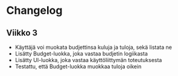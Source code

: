 # Changelog

## Viikko 3

- Käyttäjä voi muokata budjettinsa kuluja ja tuloja, sekä listata ne
- Lisätty Budget-luokka, joka vastaa budjetin logiikasta
- Lisätty UI-luokka, joka vastaa käyttöliittymän toteutuksesta
- Testattu, että Budget-luokka muokkaa tuloja oikein